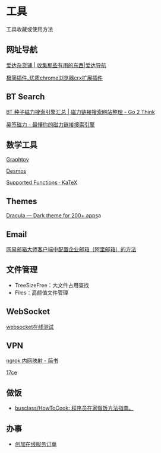 # 工具

工具收藏或使用方法

## 网址导航

[爱达杂货铺 \| 收集那些有用的东西\|爱达导航](https://adzhp.cn/#term-52)

[极简插件\_优质chrome浏览器crx扩展插件](https://chrome.zzzmh.cn/#index)

## BT Search

[BT 种子磁力搜索引擎汇总 | 磁力链接搜索网站整理 - Go 2 Think](https://go2think.com/bt-magnet-search-engines/)

[吴签磁力 - 最懂你的磁力链接搜索引擎](https://wuqiansa.xyz/)

## 数学工具

[Graphtoy](https://graphtoy.com)

[Desmos](https://www.desmos.com/?lang=zh-CN)

[Supported Functions · KaTeX](https://katex.org/docs/supported.html)

## Themes

[Dracula — Dark theme for 200+ apps](https://draculatheme.com/)a

## Email

[网易邮箱大师客户端中配置企业邮箱（阿里邮箱）的方法](https://help.aliyun.com/knowledge_detail/36591.html)

## 文件管理

- TreeSizeFree：大文件占用查找
- Files：高颜值文件管理

## WebSocket

[websocket在线测试](http://www.websocket-test.com/)

## VPN

[ngrok 内网映射 - 简书](https://www.jianshu.com/p/c273d3009ded)

[17ce](https://www.17ce.com/site)

## 做饭

* [busclass/HowToCook: 程序员在家做饭方法指南。](https://github.com/busclass/HowToCook/)

## 办事

* [创加在线服务订单](https://www.xmsoft.com/pzt/md/hjPztOrderCenter/detailUI.html?orderCd=kOX%2FzAPcVooNzLgWBqW52Ib1FFIJvo%2FH&aliasName=%E5%85%AC%E5%AF%93%E6%A5%BC%E8%B5%84%E6%96%99%E6%8F%90%E4%BA%A4&orderStatus=0&param_orderStatus=&param_serveCd=&param_timeType=&param_orderCd=)